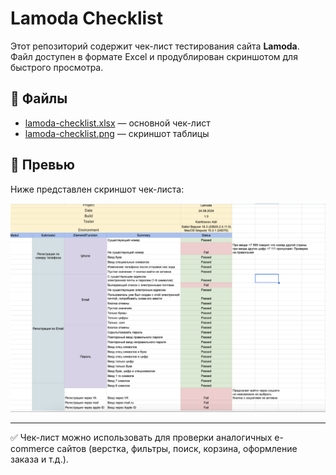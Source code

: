 # Lamoda Checklist

Этот репозиторий содержит чек-лист тестирования сайта **Lamoda**.  
Файл доступен в формате Excel и продублирован скриншотом для быстрого просмотра.  

## 📂 Файлы
- [lamoda-checklist.xlsx](lamoda-checklist.xlsx) — основной чек-лист  
- [lamoda-checklist.png](lamoda-checklist.png) — скриншот таблицы  

## 📸 Превью
Ниже представлен скриншот чек-листа:

![Lamoda checklist](lamoda-checklist.png)

---
✅ Чек-лист можно использовать для проверки аналогичных e-commerce сайтов (верстка, фильтры, поиск, корзина, оформление заказа и т.д.).

